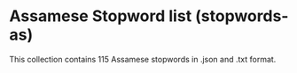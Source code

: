 # Assamese Stopword list (stopwords-as)
This collection contains 115 Assamese stopwords in .json and .txt format. 



